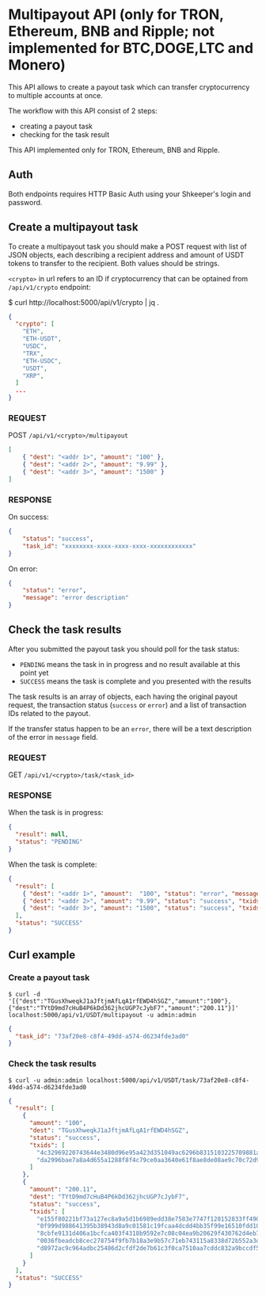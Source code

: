 # Multipayout API (only for TRON, Ethereum, BNB and Ripple; not implemented for BTC,DOGE,LTC and Monero)

This API allows to create a payout task which can transfer cryptocurrency to multiple accounts at once.

The workflow with this API consist of 2 steps:
 - creating a payout task
 - checking for the task result

 This API implemented only for TRON, Ethereum, BNB and Ripple.

## Auth

Both endpoints requires HTTP Basic Auth using your Shkeeper's login and password.

## Create a multipayout task

To create a multipayout task you should make a POST request with list of JSON objects, each describing a recipient address and amount of USDT tokens to transfer to the recipient. Both values should be strings.

`<crypto>` in url refers to an ID if cryptocurrency that can be optained from `/api/v1/crypto` endpoint:

$ curl http://localhost:5000/api/v1/crypto | jq .

```json
{
  "crypto": [
    "ETH",
    "ETH-USDT",
    "USDC",
    "TRX",
    "ETH-USDC",
    "USDT",
    "XRP",
  ]
  ...
}
```

### REQUEST

POST `/api/v1/<crypto>/multipayout`

```json
[
    { "dest": "<addr 1>", "amount": "100" },
    { "dest": "<addr 2>", "amount": "9.99" },
    { "dest": "<addr 3>", "amount": "1500" }
]
```

### RESPONSE

On success:

```json
{
    "status": "success",
    "task_id": "xxxxxxxx-xxxx-xxxx-xxxx-xxxxxxxxxxxx"
}
```

On error:

```json
{
    "status": "error",
    "message": "error description"
}
```

## Check the task results

After you submitted the payout task you should poll for the task status:
 - `PENDING` means the task in in progress and no result available at this point yet
 - `SUCCESS` means the task is complete and you presented with the results

The task results is an array of objects, each having the original payout request, the transaction status (`success` or `error`) and a list of transaction IDs related to the payout.

If the transfer status happen to be an `error`, there will be a text description of the error in `message` field.

### REQUEST

GET `/api/v1/<crypto>/task/<task_id>`

### RESPONSE

When the task is in progress:

```json
{
  "result": null,
  "status": "PENDING"
}
```

When the task is complete:

```json
{
  "result": [
    { "dest": "<addr 1>", "amount":  "100", "status": "error", "message": "some error description" },
    { "dest": "<addr 2>", "amount": "9.99", "status": "success", "txids": ["cccc"] },
    { "dest": "<addr 3>", "amount": "1500", "status": "success", "txids": ["dddd", "eeee", "ffff", "gggg"] }
  ],
  "status": "SUCCESS"
}
```

## Curl example

### Create a payout task

```
$ curl -d '[{"dest":"TGusXhweqkJ1aJftjmAfLqA1rfEWD4hSGZ","amount":"100"},{"dest":"TYtD9md7cHuB4P6kDd362jhcUGP7cJybF7","amount":"200.11"}]' localhost:5000/api/v1/USDT/multipayout -u admin:admin
```

```json
{
  "task_id": "73af20e8-c8f4-49dd-a574-d6234fde3ad0"
}
```

### Check the task results

```
$ curl -u admin:admin localhost:5000/api/v1/USDT/task/73af20e8-c8f4-49dd-a574-d6234fde3ad0
```

```json
{
  "result": [
    {
      "amount": "100",
      "dest": "TGusXhweqkJ1aJftjmAfLqA1rfEWD4hSGZ",
      "status": "success",
      "txids": [
        "4c32969220743644e3480d96e95a423d351049ac6296b8315103225709881ae3",
        "da2996bae7a8a4d655a1288f8f4c79ce0aa3640e61f8ae8de08ae9c70c72d90d"
      ]
    },
    {
      "amount": "200.11",
      "dest": "TYtD9md7cHuB4P6kDd362jhcUGP7cJybF7",
      "status": "success",
      "txids": [
        "e155f80221bf73a127ec8a9a5d1b6989edd38e7583e7747f128152833ff49090",
        "0f999d988641395b38943d8a9c01581c19fcaa4dcdd4bb35f99e16510fdd10d6",
        "8cbfe9131d406a1bcfca403f4318b9592e7c08c04ea9b20629f430762d4eb7a4",
        "0036fbeadcb8cec278754f9fb7b18a3e9b57c71eb743115a8338d72b552a3dd4",
        "d8972ac9c964adbc25486d2cfdf2de7b61c3f0ca7510aa7cddc832a9bccdf551"
      ]
    }
  ],
  "status": "SUCCESS"
}
```
